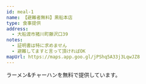```yaml
---
id: meal-1
name: 【避難者無料】黒船本店
type: 食事提供
address:
  - 大船渡市猪川町藤沢口39
notes:
  - 証明書は特に求めません
  - 避難してますと言って頂ければOK
mapUrl: https://maps.app.goo.gl/jPShq5A33j3LqwJZ8
---
```


ラーメン&チャーハンを無料で提供しています。
